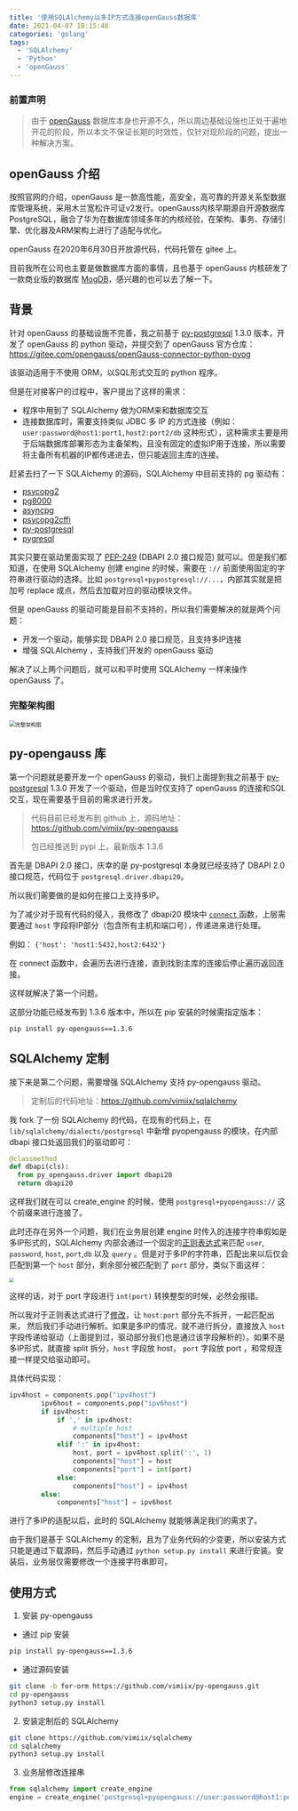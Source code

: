 ```yaml
---
title: '使用SQLAlchemy以多IP方式连接openGauss数据库'
date: 2021-04-07 18:15:48
categories: 'golang'
tags:
  - 'SQLAlchemy'
  - 'Python'
  - 'openGauss'
---
```


### 前置声明

>  由于 [openGauss](https://opengauss.org/zh/) 数据库本身也开源不久，所以周边基础设施也正处于遍地开花的阶段，所以本文不保证长期的时效性，仅针对现阶段的问题，提出一种解决方案。

## openGauss 介绍

按照官网的介绍，openGauss 是一款高性能，高安全，高可靠的开源关系型数据库管理系统，采用木兰宽松许可证v2发行。openGauss内核早期源自开源数据库PostgreSQL，融合了华为在数据库领域多年的内核经验，在架构、事务、存储引擎、优化器及ARM架构上进行了适配与优化。

openGauss 在2020年6月30日开放源代码，代码托管在 gitee 上。

目前我所在公司也主要是做数据库方面的事情，且也基于 openGauss 内核研发了一款商业版的数据库 [MogDB](https://enmotech.com/products/MogDB)，感兴趣的也可以去了解一下。

## 背景

针对 openGauss 的基础设施不完善，我之前基于 [py-postgresql](https://github.com/python-postgres/fe) 1.3.0 版本，开发了 openGauss 的 python 驱动，并提交到了 openGauss 官方仓库：https://gitee.com/opengauss/openGauss-connector-python-pyog

该驱动适用于不使用 ORM，以SQL形式交互的 python 程序。

但是在对接客户的过程中，客户提出了这样的需求：

- 程序中用到了 SQLAlchemy 做为ORM来和数据库交互
- 连接数据库时，需要支持类似 JDBC 多 IP 的方式连接（例如：`user:password@host1:port1,host2:port2/db` 这种形式），这种需求主要是用于后端数据库部署形态为主备架构，且没有固定的虚拟IP用于连接，所以需要将主备所有机器的IP都传递进去，但只能返回主库的连接。

赶紧去扫了一下 SQLAlchemy 的源码，SQLAlchemy 中目前支持的 pg 驱动有：

- [psycopg2](https://docs.sqlalchemy.org/en/14/dialects/postgresql.html#module-sqlalchemy.dialects.postgresql.psycopg2)
- [pg8000](https://docs.sqlalchemy.org/en/14/dialects/postgresql.html#module-sqlalchemy.dialects.postgresql.pg8000)
- [asyncpg](https://docs.sqlalchemy.org/en/14/dialects/postgresql.html#module-sqlalchemy.dialects.postgresql.asyncpg)
- [psycopg2cffi](https://docs.sqlalchemy.org/en/14/dialects/postgresql.html#module-sqlalchemy.dialects.postgresql.psycopg2cffi)
- [py-postgresql](https://docs.sqlalchemy.org/en/14/dialects/postgresql.html#module-sqlalchemy.dialects.postgresql.pypostgresql)
- [pygresql](https://docs.sqlalchemy.org/en/14/dialects/postgresql.html#module-sqlalchemy.dialects.postgresql.pygresql)

其实只要在驱动里面实现了 [PEP-249](https://www.python.org/dev/peps/pep-0249/) (DBAPI 2.0 接口规范) 就可以。但是我们都知道，在使用  SQLAlchemy 创建 engine 的时候，需要在 `://` 前面使用固定的字符串进行驱动的选择。比如 `postgresql+pypostgresql://...`，内部其实就是把加号 replace 成点，然后去加载对应的驱动模块文件。

但是 openGauss 的驱动可能是目前不支持的，所以我们需要解决的就是两个问题：

- 开发一个驱动，能够实现 DBAPI 2.0 接口规范，且支持多IP连接
- 增强 SQLAlchemy ，支持我们开发的 openGauss 驱动

解决了以上两个问题后，就可以和平时使用 SQLAlchemy 一样来操作 openGauss 了。

### 完整架构图

<img src="https://static.vimiix.com/upic/2021-07-08/WeChat665cbcb9d30440234880c049693b01ed.png" alt="完整架构图" style="zoom:67%;" />

## py-opengauss 库

第一个问题就是要开发一个 openGauss 的驱动，我们上面提到我之前基于 [py-postgresql](https://github.com/python-postgres/fe) 1.3.0 开发了一个驱动，但是当时仅支持了 openGauss 的连接和SQL交互，现在需要基于目前的需求进行开发。

> 代码目前已经发布到 github 上，源码地址：https://github.com/vimiix/py-opengauss
>
> 包已经推送到 pypi 上，最新版本 1.3.6

首先是 DBAPI 2.0 接口，庆幸的是  py-postgresql 本身就已经支持了 DBAPI 2.0 接口规范，代码位于 `postgresql.driver.dbapi20`。

所以我们需要做的是如何在接口上支持多IP。

为了减少对于现有代码的侵入，我修改了 dbapi20 模块中 [ `connect` ](https://github.com/vimiix/py-opengauss/blob/6cb1b6ba46a9ad86f091f5b397454dac82ed622e/py_opengauss/driver/dbapi20.py#L416) 函数，上层需要通过 `host` 字段将IP部分（包含所有主机和端口号），传递进来进行处理。

例如： `{'host': 'host1:5432,host2:6432'}` 

在 connect 函数中，会遍历去进行连接，直到找到主库的连接后停止遍历返回连接。

这样就解决了第一个问题。

这部分功能已经发布到 1.3.6 版本中，所以在 pip 安装的时候需指定版本：

```bash
pip install py-opengauss==1.3.6
```

## SQLAlchemy 定制 

接下来是第二个问题，需要增强 SQLAlchemy 支持 py-opengauss 驱动。

> 定制后的代码地址：https://github.com/vimiix/sqlalchemy

我 fork 了一份 SQLAlchemy 的代码，在现有的代码上，在 `lib/sqlalchemy/dialects/postgresql` 中新增 pyopengauss 的模块，在内部 dbapi 接口处返回我们的驱动即可：

```python
@classmethod
def dbapi(cls):
  from py_opengauss.driver import dbapi20
  return dbapi20
```

这样我们就在可以 create_engine 的时候，使用 `postgresql+pyopengauss://` 这个前缀来进行连接了。

此时还存在另外一个问题，我们在业务层创建 engine 时传入的连接字符串假如是多IP形式的，SQLAlchemy 内部会通过一个固定的[正则表达式](https://github.com/sqlalchemy/sqlalchemy/blob/990069b2e8627b7c7c649d1198390ec728b43089/lib/sqlalchemy/engine/url.py#L700)来匹配 `user`, `password`, `host`, `port`,`db` 以及 `query` 。但是对于多IP的字符串，匹配出来以后仅会匹配到第一个 `host` 部分，剩余部分被匹配到了 `port` 部分，类似下面这样：

<img src="https://static.vimiix.com/upic/2021-07-08/WeChat8b3e7a354445dda961402c8102d1a308.png" style="zoom:50%;" />

这样的话，对于 port 字段进行 `int(port)` 转换整型的时候，必然会报错。

所以我对于正则表达式进行了[修改](https://github.com/vimiix/sqlalchemy/blob/49b7c05cd4c65e7d9967b8664aadae38cd2e9acb/lib/sqlalchemy/engine/url.py#L700)，让 `host:port` 部分先不拆开，一起匹配出来， 然后我们手动进行解析。如果是多IP的情况，就不进行拆分，直接放入 `host` 字段传递给驱动（上面提到过，驱动部分我们也是通过该字段解析的）。如果不是多IP形式，就直接 split 拆分，`host` 字段放 host， `port` 字段放 port ，和常规连接一样提交给驱动即可。

具体代码实现：

```python
ipv4host = components.pop("ipv4host")
        ipv6host = components.pop("ipv6host")
        if ipv4host:
            if ',' in ipv4host:
                # multiple host
                components["host"] = ipv4host
            elif ':' in ipv4host:
                host, port = ipv4host.split(':', 1)
                components["host"] = host
                components["port"] = int(port)
            else:
                components["host"] = ipv4host
        else:
            components["host"] = ipv6host
```

进行了多IP的适配以后，此时的 SQLAlchemy  就能够满足我们的需求了。

由于我们是基于 SQLAlchemy  的定制，且为了业务代码的少变更，所以安装方式只能是通过下载源码，然后手动通过 `python setup.py install` 来进行安装。安装后，业务层仅需要修改一个连接字符串即可。

## 使用方式

1. 安装 py-opengauss

- 通过 pip 安装

```bash
pip install py-opengauss==1.3.6
```

- 通过源码安装

```bash
git clone -b for-orm https://github.com/vimiix/py-opengauss.git
cd py-opengauss
python3 setup.py install
```

2. 安装定制后的 SQLAlchemy 

```bash
git clone https://github.com/vimiix/sqlalchemy
cd sqlalchemy
python3 setup.py install
```

3. 业务层修改连接串

```python
from sqlalchemy import create_engine
engine = create_engine('postgresql+pyopengauss://user:password@host1:port1,host2:port2/db')
```

